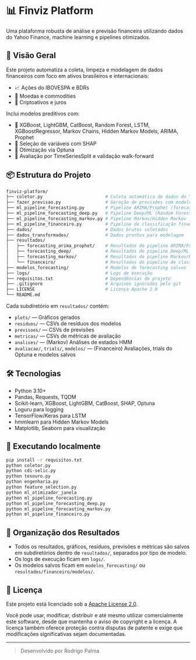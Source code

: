 # 📊 Finviz Platform

Uma plataforma robusta de análise e previsão financeira utilizando dados do Yahoo Finance, machine learning e pipelines otimizados.

## 🚀 Visão Geral

Este projeto automatiza a coleta, limpeza e modelagem de dados financeiros com foco em ativos brasileiros e internacionais:

- 📈 Ações do IBOVESPA e BDRs
- 💱 Moedas e commodities
- 🔐 Criptoativos e juros

Inclui modelos preditivos com:

- 🧠 XGBoost, LightGBM, CatBoost, Random Forest, LSTM, XGBoostRegressor, Markov Chains, Hidden Markov Models, ARIMA, Prophet
- 🔎 Seleção de variáveis com SHAP
- 🧪 Otimização via Optuna
- 📅 Avaliação por TimeSeriesSplit e validação walk-forward

## 📦 Estrutura do Projeto

```bash
finviz-platform/
├── coletor.py                        # Coleta automática de dados do Yahoo Finance
├── fazer_previsao.py                 # Geração de previsões com modelos treinados
├── ml_pipeline_forecasting.py        # Pipeline ARIMA/Prophet (forecasting tradicional)
├── ml_pipeline_forecasting_deep.py   # Pipeline Deep/ML (Random Forest, XGBoost, LSTM)
├── ml_pipeline_forecasting_markov.py # Pipeline Markov/Hidden Markov
├── ml_pipeline_financeiro.py         # Pipeline de classificação financeira (ensemble)
├── dados/                            # Dados brutos coletados
├── dados_transformados/              # Dados prontos para modelagem
├── resultados/
│   ├── forecasting_arima_prophet/    # Resultados do pipeline ARIMA/Prophet
│   ├── forecasting_deep/             # Resultados do pipeline Deep/ML
│   ├── forecasting_markov/           # Resultados do pipeline Markov/HMM
│   └── financeiro/                   # Resultados do pipeline de classificação
├── modelos_forecasting/              # Modelos de forecasting salvos
├── logs/                             # Logs de execução
├── requisitos.txt                    # Dependências do projeto
├── .gitignore                        # Arquivos ignorados pelo git
├── LICENSE                           # Licença Apache 2.0
└── README.md
```

Cada subdiretório em `resultados/` contém:
- `plots/` — Gráficos gerados
- `residuos/` — CSVs de resíduos dos modelos
- `previsoes/` — CSVs de previsões
- `metricas/` — CSVs de métricas de avaliação
- `analises/` — (Markov) Análises de estados HMM
- `avaliacao/`, `trials/`, `modelos/` — (Financeiro) Avaliações, trials do Optuna e modelos salvos

## 🛠️ Tecnologias
- Python 3.10+
- Pandas, Requests, TQDM
- Scikit-learn, XGBoost, LightGBM, CatBoost, SHAP, Optuna
- Loguru para logging
- TensorFlow/Keras para LSTM
- hmmlearn para Hidden Markov Models
- Matplotlib, Seaborn para visualização

## 🧪 Executando localmente

```bash
pip install -r requisitos.txt
python coletor.py
python cdi-selic.py
python tesouro.py
python engenharia.py
python feature_selection.py
python ml_otimizador_janela
python ml_pipeline_forecasting.py
python ml_pipeline_forecasting_deep.py
python ml_pipeline_forecasting_markov.py
python ml_pipeline_financeiro.py
```

## 📂 Organização dos Resultados

- Todos os resultados, gráficos, resíduos, previsões e métricas são salvos em subdiretórios dentro de `resultados/`, separados por tipo de modelo.
- Os logs de execução ficam em `logs/`.
- Os modelos salvos ficam em `modelos_forecasting/` ou `resultados/financeiro/modelos/`.

## 📘 Licença

Este projeto está licenciado sob a [Apache License 2.0](LICENSE).

Você pode usar, modificar, distribuir e até mesmo utilizar comercialmente este software, desde que mantenha o aviso de copyright e a licença.
A licença também oferece proteção contra disputas de patente e exige que modificações significativas sejam documentadas.

---

> Desenvolvido por Rodrigo Palma
